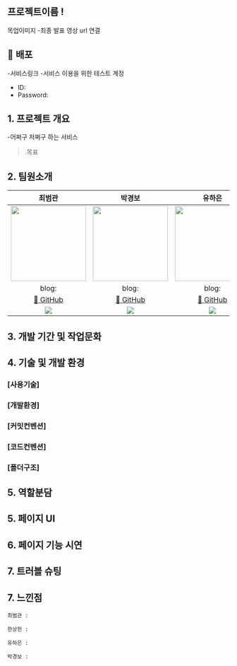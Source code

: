 ## 프로젝트이름 !

목업이미지 -최종 발표 영상 url 연결
<br>

## 🗼 배포

-서비스링크 -서비스 이용을 위한 테스트 계정

- ID:
- Password:
  <br>

## 1. 프로젝트 개요

-어쩌구 저쩌구 하는 서비스

> .목표
> <br>

## 2. 팀원소개<br>

|                                                                        최범관                                                                         |                                                                        박경보                                                                         |                                                                        유하은                                                                         |                                                                         한상헌                                                                         |
| :---------------------------------------------------------------------------------------------------------------------------------------------------: | :---------------------------------------------------------------------------------------------------------------------------------------------------: | :---------------------------------------------------------------------------------------------------------------------------------------------------: | :----------------------------------------------------------------------------------------------------------------------------------------------------: |
| <img src="https://github.com/yonainthefish/FE05-Project-Sooryen/assets/124084624/4ac018c7-f9f3-49c1-89e8-9e0523c69919.jpg" width="170" height="170"/> | <img src="https://github.com/yonainthefish/FE05-Project-Sooryen/assets/124084624/f8f06190-ece0-4a5d-ada4-d7df6cca0455.png" width="170" height="170"/> | <img src="https://github.com/yonainthefish/FE05-Project-Sooryen/assets/124084624/dac4ccc0-c4c2-4240-8e4b-067a4b2eeb7d.jpg" width="170" height="170"/> | <img src="https://github.com/yonainthefish/FE05-Project-Sooryen/assets/124084624/9d2c1f67-82c0-4d91-8bf9-09be962044f4.jpg" width="170" height="170" /> |
|                                                                         blog:                                                                         |                                                                         blog:                                                                         |                                                                         blog:                                                                         |                                                                         blog:                                                                          |
|                                                 <a href="https://github.com/KwanBeom">🔗 GitHub </a>                                                  |                                              <a href="https://github.com/kyeongboo-coder">🔗 GitHub </a>                                              |                                               <a href="https://github.com/yonsinthefish">🔗 GitHub </a>                                               |                                                 <a href="https://github.com/Skyllerrr">🔗 GitHub </a>                                                  |
|                                <img src="https://img.shields.io/badge/FrontEnd-3178C6?style=plastic&logoColor=blue"/>                                 |                                <img src="https://img.shields.io/badge/FrontEnd-3178C6?style=plastic&logoColor=blue"/>                                 |                                <img src="https://img.shields.io/badge/FrontEnd-3178C6?style=plastic&logoColor=blue"/>                                 |                                 <img src="https://img.shields.io/badge/FrontEnd-3178C6?style=plastic&logoColor=blue"/>                                 |

## 3. 개발 기간 및 작업문화<br>

## 4. 기술 및 개발 환경<br>

### [사용기술]

### [개발환경]

### [커밋컨벤션]

### [코드컨벤션]

### [폴더구조]

## 5. 역할분담<br>

## 5. 페이지 UI<br>

## 6. 페이지 기능 시연<br>

## 7. 트러블 슈팅<br>

## 7. 느낀점

```
최범관 :

한상헌 :

유하은 :

박경보 :
```
